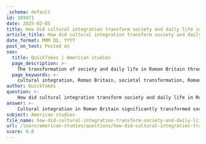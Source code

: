 ```yaml
---
_schema: default
id: 169971
date: 2025-02-05
title: How did cultural integration transform society and daily life in Roman Britain?
article_title: How did cultural integration transform society and daily life in Roman Britain?
date_format: MMM DD, YYYY
post_on_text: Posted on
seo:
  title: QuickTakes | American studies
  page_description: >-
    The transformation of society and daily life in Roman Britain through cultural integration, highlighting the adoption of Roman customs, architecture, infrastructure, and economic practices, shaping a new cultural identity.
  page_keywords: >-
    cultural integration, Roman Britain, societal transformation, Roman customs, Latin language, architectural influence, infrastructure development, religious syncretism, Vindolanda tablets, military presence, economic changes
author: QuickTakes
question: >-
    How did cultural integration transform society and daily life in Roman Britain?
answer: >-
    Cultural integration in Roman Britain significantly transformed society and daily life through a multifaceted process that involved the adoption of Roman customs, language, and infrastructure by the native population. This transformation can be understood through several key aspects:\n\n1. **Adoption of Roman Customs and Language**: The integration process saw many Britons enthusiastically adopting Roman dress, particularly the toga, and learning Latin. This shift was not merely superficial; it represented a deeper assimilation into Roman culture. Tacitus noted that this adoption was often portrayed as voluntary, although it also reflected a subtle form of subjugation. The embrace of Roman customs facilitated a blending of identities, which reduced resistance to Roman rule and fostered a sense of shared identity among the diverse populations within Britain.\n\n2. **Architectural Influence**: Roman architecture introduced advanced engineering techniques and luxurious living standards to Britain. The construction of villas, bathhouses, and public buildings like forums and temples not only showcased Roman architectural styles but also promoted hygiene and social interaction. These structures became central to daily life, serving as venues for social gatherings and administrative functions, thereby reshaping local societal norms.\n\n3. **Infrastructure Development**: The establishment of a comprehensive Roman road network was crucial for integrating Britain into the Roman Empire. These roads facilitated the movement of troops, goods, and information, enhancing trade and communication across the region. Major cities emerged as administrative and commercial hubs, further embedding Roman influence in the local economy and governance.\n\n4. **Religious Syncretism**: The integration of Roman religious practices with Celtic traditions marked a significant cultural exchange. This syncretism not only transformed the religious landscape of Roman Britain but also laid the groundwork for the development of distinct Christian practices in the post-Roman period. The blending of beliefs reflected a broader cultural integration that permeated various aspects of life.\n\n5. **Insights from Historical Documents**: Artifacts such as the Vindolanda tablets provide valuable insights into daily life in Roman Britain. These tablets reveal personal correspondence, supply requests, and social events, highlighting the interactions between Roman soldiers and native Britons. They illustrate how daily routines and social interactions were influenced by Roman customs, further evidencing the cultural integration process.\n\n6. **Military and Economic Changes**: The Roman military presence and the establishment of legionary bases played a crucial role in the integration process. The strategic placement of military outposts facilitated not only defense but also the spread of Roman culture and economic practices. The imposition of Roman taxation and conscription, while often resented, also contributed to the integration of local populations into the Roman economic system.\n\nIn summary, cultural integration in Roman Britain transformed society and daily life by fostering a blend of Roman and native customs, reshaping architectural and infrastructural landscapes, and facilitating economic and social exchanges. This complex process laid the foundation for a new cultural identity that would continue to evolve long after the Roman withdrawal from Britain.
subject: American studies
file_name: how-did-cultural-integration-transform-society-and-daily-life-in-roman-britain.md
url: /learn/american-studies/questions/how-did-cultural-integration-transform-society-and-daily-life-in-roman-britain
score: 9.0
---
```


&nbsp;